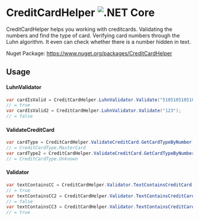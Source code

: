 # CreditCardHelper ![.NET Core](https://github.com/hendrikdevestel/CreditCardHelper/workflows/.NET%20Core/badge.svg)

CreditCardHelper helps you working with creditcards. Validating the numbers and find the type of card. Verifying card numbers through the Luhn algorithm. It even can check whether there is a number hidden in text.

Nuget Package: https://www.nuget.org/packages/CreditCardHelper

## Usage

#### LuhnValidator

```csharp
var cardIsValid = CreditCardHelper.LuhnValidator.Validate("5105105105105100");
// = true
var cardIsValid2 = CreditCardHelper.LuhnValidator.Validate("123");
// = false
```

#### ValidateCreditCard
```csharp
var cardType = CreditCardHelper.ValidateCreditCard.GetCardTypeByNumber("5105105105105100");
// = CreditCardType.MasterCard
var cardType2 = CreditCardHelper.ValidateCreditCard.GetCardTypeByNumber("123");
// = CreditCardType.Unknown
```

#### Validator
```csharp
var textContainsCC = CreditCardHelper.Validator.TextContainsCreditCard("This is a text with 5105-1051-0510-5100 in it");
// = true
var textContainsCC2 = CreditCardHelper.Validator.TextContainsCreditCard("51st Street number 05 box 1051");
// = false
var textContainsCC3 = CreditCardHelper.Validator.TextContainsCreditCard("Thi5105s is 1051 a te0510xt with5100 in it");
// = true
```
